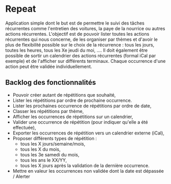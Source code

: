 Repeat
======
Application simple dont le but est de permettre le suivi des tâches récurrentes comme l'entretien des voitures, la paye de la nourrice ou autres actions récurrentes.
L'objectif est de pouvoir lister toutes les actions récurrentes qui nous concerne, de les organiser par thèmes et d'avoir le plus de flexibilité possible sur le choix de la récurrence :
tous les jours, toutes les heures, tous les Xe jeudi du moi, ....
Il doit également être possible de sortir un calendrier des actions récurrentes (formal iCal par exemple) et de l'afficher sur différents terminaux.
Chaque occurrence d'une action peut être validée individuellement.

Backlog des fonctionnalités
---------------------------
* Pouvoir créer autant de répétitions que souhaité,
* Lister les répétitions par ordre de prochaine occurrence.
* Lister les prochaines occurrence de répétitions par ordre de date,
* Classer les répétitions par thème,
* Afficher les occurrences de répétitions sur un calendrier,
* Valider une occurrence de répétition (pour indiquer qu'elle a été effectuée),
* Exporter les occurrences de répétition vers un calendrier externe (iCal),
* Proposer différents types de répétition : 
    - tous les X jours/semaine/mois, 
    - tous les X du mois, 
    - tous les 3e samedi du mois, 
    - tous les ans le XX/YY, 
    - tous les X jours après la validation de la dernière occurrence.
* Mettre en valeur les occurrences non validée dont la date est dépassée / Alerter